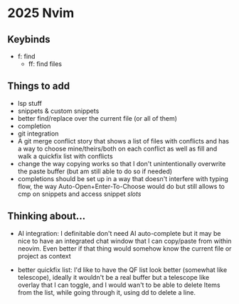 # 2025 Nvim


## Keybinds

- f: find
  - ff: find files


## Things to add

- lsp stuff
- snippets & custom snippets
- better find/replace over the current file (or all of them)
- completion
- git integration
- A git merge conflict story that shows a list of files with conflicts and has a way to choose mine/theirs/both on each conflict as well as fill and walk a quickfix list with conflicts
- change the way copying works so that I don't unintentionally overwrite the paste buffer (but am still able to do so if needed)
- completions should be set up in a way that doesn't interfere with typing flow, the way Auto-Open+Enter-To-Choose would do but still allows to cmp on snippets and access snippet _slots_

## Thinking about...

- AI integration: I definitable don't need AI auto-complete but it may be nice to have an integrated chat window that I can copy/paste from within neovim. Even better if that thing would somehow know the current file or project as context

- better quickfix list: I'd like to have the QF list look better (somewhat like telescope), ideally it wouldn't be a real buffer but a telescope like overlay that I can toggle, and I would wan't to be able to delete Items from the list, while going through it, using dd to delete a line.

